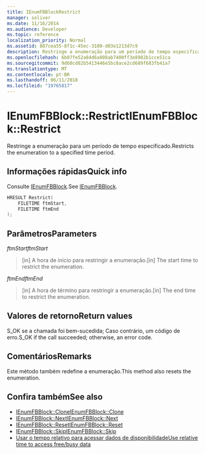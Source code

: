 ```yaml
---
title: IEnumFBBlockRestrict
manager: soliver
ms.date: 11/16/2014
ms.audience: Developer
ms.topic: reference
localization_priority: Normal
ms.assetid: 887cea55-8f1c-45ec-3100-d03e1213d7c9
description: Restringe a enumeração para um período de tempo especificado.
ms.openlocfilehash: 6b07fe52a84d6a808ab7400ff3e8982b1cce51ca
ms.sourcegitcommit: 9d60cd82b5413446e5bc8ace2cd689f683fb41a7
ms.translationtype: MT
ms.contentlocale: pt-BR
ms.lasthandoff: 06/11/2018
ms.locfileid: "19765817"
---
```

# <a name="ienumfbblockrestrict"></a><span data-ttu-id="f656e-103">IEnumFBBlock::Restrict</span><span class="sxs-lookup"><span data-stu-id="f656e-103">IEnumFBBlock::Restrict</span></span>

<span data-ttu-id="f656e-104">Restringe a enumeração para um período de tempo especificado.</span><span class="sxs-lookup"><span data-stu-id="f656e-104">Restricts the enumeration to a specified time period.</span></span>
  
## <a name="quick-info"></a><span data-ttu-id="f656e-105">Informações rápidas</span><span class="sxs-lookup"><span data-stu-id="f656e-105">Quick info</span></span>

<span data-ttu-id="f656e-106">Consulte [IEnumFBBlock](ienumfbblock.md).</span><span class="sxs-lookup"><span data-stu-id="f656e-106">See [IEnumFBBlock](ienumfbblock.md).</span></span>
  
```cpp
HRESULT Restrict(  
    FILETIME ftmStart, 
    FILETIME ftmEnd 
);

```

## <a name="parameters"></a><span data-ttu-id="f656e-107">Parâmetros</span><span class="sxs-lookup"><span data-stu-id="f656e-107">Parameters</span></span>

<span data-ttu-id="f656e-108">_ftmStart_</span><span class="sxs-lookup"><span data-stu-id="f656e-108">_ftmStart_</span></span>
  
>  <span data-ttu-id="f656e-109">[in] A hora de início para restringir a enumeração.</span><span class="sxs-lookup"><span data-stu-id="f656e-109">[in] The start time to restrict the enumeration.</span></span> 
    
<span data-ttu-id="f656e-110">_ftmEnd_</span><span class="sxs-lookup"><span data-stu-id="f656e-110">_ftmEnd_</span></span>
  
> <span data-ttu-id="f656e-111">[in] A hora de término para restringir a enumeração.</span><span class="sxs-lookup"><span data-stu-id="f656e-111">[in] The end time to restrict the enumeration.</span></span>
    
## <a name="return-values"></a><span data-ttu-id="f656e-112">Valores de retorno</span><span class="sxs-lookup"><span data-stu-id="f656e-112">Return values</span></span>

<span data-ttu-id="f656e-113">S_OK se a chamada foi bem-sucedida; Caso contrário, um código de erro.</span><span class="sxs-lookup"><span data-stu-id="f656e-113">S_OK if the call succeeded; otherwise, an error code.</span></span>
  
## <a name="remarks"></a><span data-ttu-id="f656e-114">Comentários</span><span class="sxs-lookup"><span data-stu-id="f656e-114">Remarks</span></span>

<span data-ttu-id="f656e-115">Este método também redefine a enumeração.</span><span class="sxs-lookup"><span data-stu-id="f656e-115">This method also resets the enumeration.</span></span>
  
## <a name="see-also"></a><span data-ttu-id="f656e-116">Confira também</span><span class="sxs-lookup"><span data-stu-id="f656e-116">See also</span></span>

- [<span data-ttu-id="f656e-117">IEnumFBBlock::Clone</span><span class="sxs-lookup"><span data-stu-id="f656e-117">IEnumFBBlock::Clone</span></span>](ienumfbblock-clone.md)  
- [<span data-ttu-id="f656e-118">IEnumFBBlock::Next</span><span class="sxs-lookup"><span data-stu-id="f656e-118">IEnumFBBlock::Next</span></span>](ienumfbblock-next.md)  
- [<span data-ttu-id="f656e-119">IEnumFBBlock::Reset</span><span class="sxs-lookup"><span data-stu-id="f656e-119">IEnumFBBlock::Reset</span></span>](ienumfbblock-reset.md)  
- [<span data-ttu-id="f656e-120">IEnumFBBlock::Skip</span><span class="sxs-lookup"><span data-stu-id="f656e-120">IEnumFBBlock::Skip</span></span>](ienumfbblock-skip.md)  
- [<span data-ttu-id="f656e-121">Usar o tempo relativo para acessar dados de disponibilidade</span><span class="sxs-lookup"><span data-stu-id="f656e-121">Use relative time to access free/busy data</span></span>](how-to-use-relative-time-to-access-free-busy-data.md)

